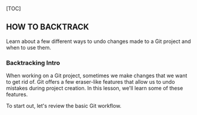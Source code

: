 [TOC]

## HOW TO BACKTRACK

 Learn about a few different ways to undo changes made to a Git project and when to use them.

### Backtracking Intro

When working on a Git project, sometimes we make changes that we want to get rid of. Git offers a few eraser-like features that allow us to undo mistakes during project creation. In this lesson, we'll learn some of these features.

To start out, let's review the basic Git workflow.